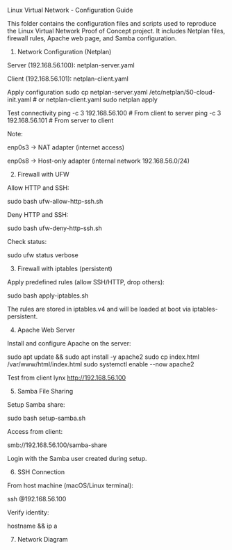Linux Virtual Network - Configuration Guide

This folder contains the configuration files and scripts used to reproduce the Linux Virtual Network Proof of Concept project.
It includes Netplan files, firewall rules, Apache web page, and Samba configuration.

1. Network Configuration (Netplan)

Server (192.168.56.100): netplan-server.yaml

Client (192.168.56.101): netplan-client.yaml

Apply configuration
sudo cp netplan-server.yaml /etc/netplan/50-cloud-init.yaml   # or netplan-client.yaml
sudo netplan apply

Test connectivity
ping -c 3 192.168.56.100   # From client to server
ping -c 3 192.168.56.101   # From server to client


Note:

enp0s3 → NAT adapter (internet access)

enp0s8 → Host-only adapter (internal network 192.168.56.0/24)

2. Firewall with UFW

Allow HTTP and SSH:

sudo bash ufw-allow-http-ssh.sh


Deny HTTP and SSH:

sudo bash ufw-deny-http-ssh.sh


Check status:

sudo ufw status verbose

3. Firewall with iptables (persistent)

Apply predefined rules (allow SSH/HTTP, drop others):

sudo bash apply-iptables.sh


The rules are stored in iptables.v4 and will be loaded at boot via iptables-persistent.

4. Apache Web Server

Install and configure Apache on the server:

sudo apt update && sudo apt install -y apache2
sudo cp index.html /var/www/html/index.html
sudo systemctl enable --now apache2

Test from client
lynx http://192.168.56.100

5. Samba File Sharing

Setup Samba share:

sudo bash setup-samba.sh


Access from client:

smb://192.168.56.100/samba-share


Login with the Samba user created during setup.

6. SSH Connection

From host machine (macOS/Linux terminal):

ssh <username>@192.168.56.100


Verify identity:

hostname && ip a

7. Network Diagram